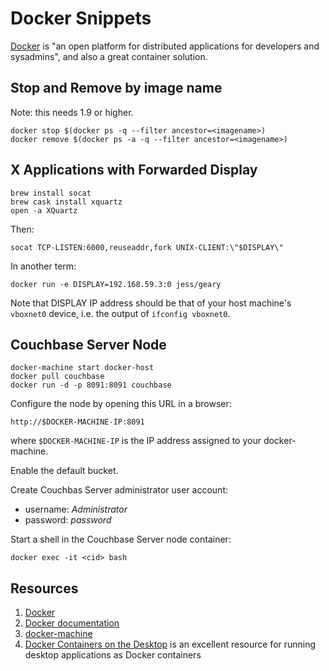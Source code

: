 # Docker Snippets

[Docker](https://www.docker.com/) is "an open platform for distributed
applications for developers and sysadmins", and also a great container
solution.

## Stop and Remove by image name

Note: this needs 1.9 or higher.

```
docker stop $(docker ps -q --filter ancestor=<imagename>)
docker remove $(docker ps -a -q --filter ancestor=<imagename>)
```

## X Applications with Forwarded Display

```
brew install socat
brew cask install xquartz
open -a XQuartz
```

Then:

```
socat TCP-LISTEN:6000,reuseaddr,fork UNIX-CLIENT:\"$DISPLAY\"
```

In another term:

```
docker run -e DISPLAY=192.168.59.3:0 jess/geary
```

Note that DISPLAY IP address should be that of your host machine's 
`vboxnet0` device, i.e. the output of `ifconfig vboxnet0`.

## Couchbase Server Node

```
docker-machine start docker-host
docker pull couchbase
docker run -d -p 8091:8091 couchbase
```

Configure the node by opening this URL in a browser:

```
http://$DOCKER-MACHINE-IP:8091
```

where `$DOCKER-MACHINE-IP` is the IP address assigned to your docker-machine.

Enable the default bucket.

Create Couchbas Server administrator user account:

- username: *Administrator*
- password: *password*

Start a shell in the Couchbase Server node container:

```
docker exec -it <cid> bash
```

## Resources

1. [Docker](https://www.docker.com/)
2. [Docker documentation](https://docs.docker.com/)
3. [docker-machine](https://docs.docker.com/machine/)
4. [Docker Containers on the Desktop](https://blog.jessfraz.com/post/docker-containers-on-the-desktop/) is an excellent resource for running desktop applications as Docker containers
